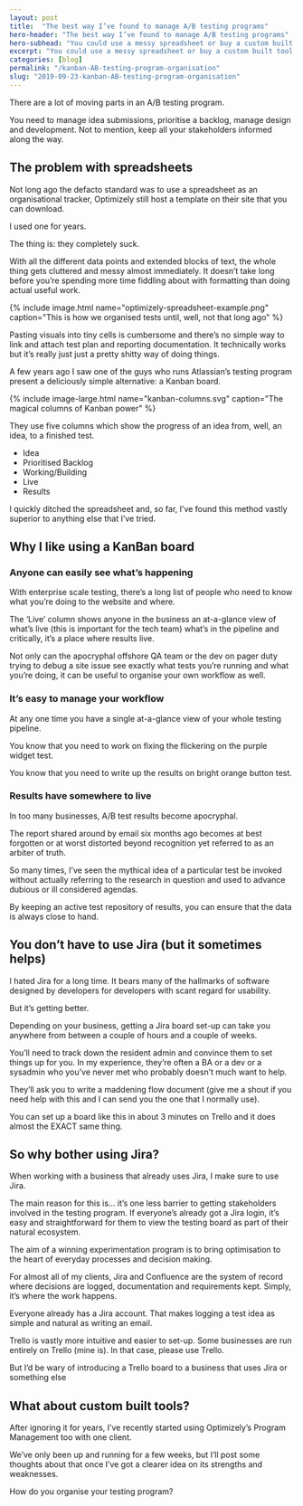 ```yaml
---
layout: post
title:  "The best way I’ve found to manage A/B testing programs"
hero-header: "The best way I’ve found to manage A/B testing programs"
hero-subhead: "You could use a messy spreadsheet or buy a custom built tool, but a simple kanban board in (gasp!) Jira is the most deliciously simple and effective method that I’ve found."
excerpt: "You could use a messy spreadsheet or buy a custom built tool, but a simple kanban board in (gasp!) Jira is the most deliciously simple and effective method that I’ve found."
categories: [blog]
permalink: "/kanban-AB-testing-program-organisation"
slug: "2019-09-23-kanban-AB-testing-program-organisation"
---
```

There are a lot of moving parts in an A/B testing program. 

You need to manage idea submissions, prioritise a backlog, manage design and development. Not to mention, keep all your stakeholders informed along the way.



## The problem with spreadsheets 

Not long ago the defacto standard was to use a spreadsheet as an organisational tracker, Optimizely still host a template on their site that you can download.

I used one for years. 

The thing is: they completely suck.

With all the different data points and extended blocks of text, the whole thing gets cluttered and messy almost immediately. It doesn’t take long before you’re spending more time fiddling about with formatting than doing actual useful work.

{% include image.html name="optimizely-spreadsheet-example.png" caption="This is how we organised tests until, well, not that long ago" %}


Pasting visuals into tiny cells is cumbersome and there’s no simple way to link and attach test plan and reporting documentation. It technically works but it’s really just just a pretty shitty way of doing things.


A few years ago I saw one of the guys who runs Atlassian’s testing program present a deliciously simple alternative: a Kanban board.


{% include image-large.html name="kanban-columns.svg" caption="The magical columns of Kanban power" %}


They use five columns which show the progress of an idea from, well, an idea, to a finished test. 

<ul class="list">
<li>Idea</li>
<li>Prioritised Backlog</li>
<li>Working/Building</li>
<li>Live</li>
<li>Results</li>
</ul>

I quickly ditched the spreadsheet and, so far, I’ve found this method vastly superior to anything else that I’ve tried.

## Why I like using a KanBan board

### Anyone can easily see what’s happening

With enterprise scale testing, there’s a long list of people who need to know what you’re doing to the website and where.

The ‘Live’ column shows anyone in the business an at-a-glance view of what’s live (this is important for the tech team) what’s in the pipeline and critically, it’s a place where results live.

Not only can the apocryphal offshore QA team or the dev on pager duty trying to debug a site issue see exactly what tests you’re running and what you’re doing, it can be useful to organise your own workflow as well.

### It’s easy to manage your workflow

At any one time you have a single at-a-glance view of your whole testing pipeline. 

You know that you need to work on fixing the flickering on the purple widget test. 

You know that you need to write up the results on bright orange button test.


### Results have somewhere to live

In too many businesses, A/B test results become apocryphal. 

The report shared around by email six months ago becomes at best forgotten or at worst distorted beyond recognition yet referred to as an arbiter of truth.

So many times, I’ve seen the mythical idea of a particular test be invoked without actually referring to the research in question and used to advance dubious or ill considered agendas.

By keeping an active test repository of results, you can ensure that the data is always close to hand.

## You don’t have to use Jira (but it sometimes helps)
I hated Jira for a long time. It bears many of the hallmarks of software designed by developers for developers with scant regard for usability.

But it’s getting better.

Depending on your business, getting a Jira board set-up can take you anywhere from between a couple of hours and a couple of weeks.

You’ll need to track down the resident admin and convince them to set things up for you. In my experience, they’re often a BA or a dev or a sysadmin who you’ve never met who probably doesn’t much want to help.

They’ll ask you to write a maddening flow document (give me a shout if you need help with this and I can send you the one that I normally use).

You can set up a board like this in about 3 minutes on Trello and it does almost the EXACT same thing.

## So why bother using Jira?

When working with a business that already uses Jira, I make sure to use Jira. 

The main reason for this is... it’s one less barrier to getting stakeholders involved in the testing program. If everyone’s already got a Jira login, it’s easy and straightforward for them to view the testing board as part of their natural ecosystem.

The aim of a winning experimentation program is to bring optimisation to the heart of everyday processes and decision making. 

For almost all of my clients, Jira and Confluence are the system of record where decisions are logged, documentation and requirements kept. Simply, it’s where the work happens.

Everyone already has a Jira account. That makes logging a test idea as simple and natural as writing an email.

Trello is vastly more intuitive and easier to set-up. Some businesses are run entirely on Trello (mine is). In that case, please use Trello.


But I’d be wary of introducing a Trello board to a business that uses Jira or something else

## What about custom built tools?

After ignoring it for years, I’ve recently started using Optimizely’s Program Management too with one client. 

We’ve only been up and running for a few weeks, but I’ll post some thoughts about that once I’ve got a clearer idea on its strengths and weaknesses.

How do you organise your testing program?